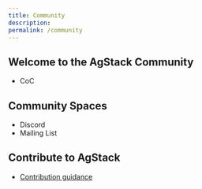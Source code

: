 ```yaml
---
title: Community
description: 
permalink: /community
---
```


## Welcome to the AgStack Community

* CoC

## Community Spaces

* Discord
* Mailing List

## Contribute to AgStack

* [Contribution guidance](/contribute)